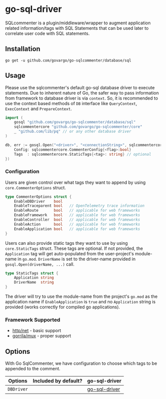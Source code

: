 # go-sql-driver

SQLcommenter is a plugin/middleware/wrapper to augment application related information/tags with SQL Statements that can be used later to correlate user code with SQL statements.

## Installation

```shell
go get -u github.com/govargo/go-sqlcommenter/database/sql
```

## Usage

Please use the sqlcommenter's default go-sql database driver to execute statements. 
Due to inherent nature of Go, the safer way to pass information from framework to database driver is via `context`. So, it is recommended to use the context based methods of `DB` interface like `QueryContext`, `ExecContext` and `PrepareContext`. 

```go
import (
    gosql "github.com/govargo/go-sqlcommenter/database/sql"
    sqlcommentercore "github.com/govargo/go-sqlcommenter/core"
    _ "github.com/lib/pq" // or any other database driver
)

db, err := gosql.Open("<driver>", "<connectionString>", sqlcommentercore.CommenterOptions{
    Config: sqlcommentercore.CommenterConfig{<flag>:bool}
    Tags  : sqlcommentercore.StaticTags{<tag>: string} // optional
})
```

### Configuration

Users are given control over what tags they want to append by using `core.CommenterOptions` struct.

```go
type CommenterOptions struct {
    EnableDBDriver    bool
    EnableTraceparent bool   // OpenTelemetry trace information
    EnableRoute       bool   // applicable for web frameworks
    EnableFramework   bool   // applicable for web frameworks
    EnableController  bool   // applicable for web frameworks
    EnableAction      bool   // applicable for web frameworks
    EnableApplication bool   // applicable for web frameworks
}
```

Users can also provide static tags they want to use by using `core.StaticTags` struct. These tags are optional. If not provided, the `Application` tag will get auto-populated from the user-project's module-name in `go.mod`. `DriverName` is set to the driver-name provided in `gosql.Open(driverName, ...)` call.

```go
type StaticTags struct {
    Application string
    DriverName  string
}
```

The driver will try to use the module-name from the project's `go.mod` as the application name if `EnableApplication` is `true` and no `Application` string is provided (works correctly for compiled go applications).


### Framework Supported
* [http/net](../../net/http/README.md) - basic support
* [gorrila/mux](../../gorrila//mux/README.md) - proper support


## Options

With Go SqlCommenter, we have configuration to choose which tags to be appended to the comment.

| Options    | Included by default? | go-sql-driver                                            |
| ---------- | -------------------- | -------------------------------------------------------- |
| `DBDriver` |                      | [ go-sql-driver](https://pkg.go.dev/database/sql/driver) |
